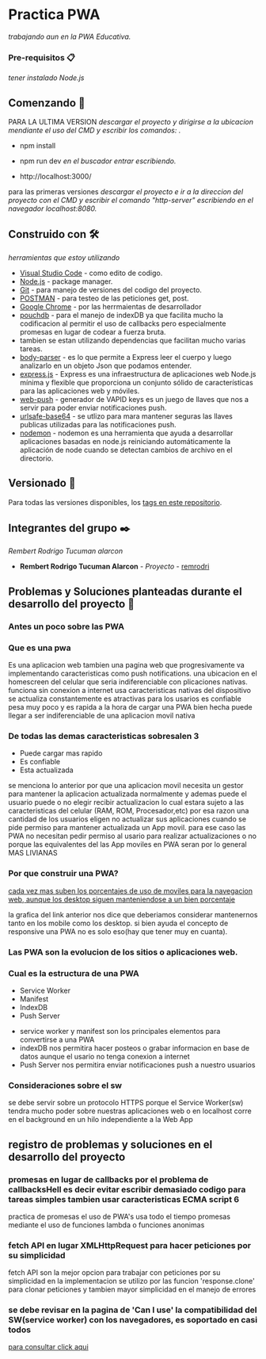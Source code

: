 # Practica PWA

_trabajando aun en la PWA Educativa._


### Pre-requisitos 📋

_tener instalado Node.js_

## Comenzando 🚀

PARA LA ULTIMA VERSION
_descargar el proyecto y dirigirse a la ubicacion mendiante el uso del CMD y escribir los comandos: ._

* npm install
* npm run dev
_en el buscador entrar escribiendo._

* http://localhost:3000/

para las primeras versiones
_descargar el proyecto e ir a la direccion del proyecto con el CMD y escribir el comando "http-server" escribiendo en el navegador localhost:8080._

## Construido con 🛠️

_herramientas que estoy utilizando_

* [Visual Studio Code](https://code.visualstudio.com/) - como edito de codigo.
* [Node.js](https://nodejs.org/es/) - package manager.
* [Git](https://git-scm.com/) - para manejo de versiones del codigo del proyecto.
* [POSTMAN](https://www.postman.com/) - para testeo de las peticiones get, post.
* [Google Chrome](https://www.google.com/intl/es-419/chrome/) - por las herrmaientas de desarrollador
* [pouchdb](https://pouchdb.com/) - para el manejo de indexDB ya que facilita mucho la codificacion al permitir el uso de callbacks pero especialmente promesas en lugar de codear a fuerza bruta.
* tambien se estan utilizando dependencias que facilitan mucho varias tareas.
* [body-parser](https://www.npmjs.com/package/body-parser) - es lo que permite a Express leer el cuerpo y luego analizarlo en un objeto Json que podamos entender.
* [express.js](https://expressjs.com/es/) - Express es una infraestructura de aplicaciones web Node.js mínima y flexible que proporciona un conjunto sólido de características para las aplicaciones web y móviles.
* [web-push](https://www.npmjs.com/package/web-push) - generador de VAPID keys es un juego de llaves que nos a servir para poder enviar notificaciones push.
* [urlsafe-base64](https://www.npmjs.com/package/urlsafe-base64) - se utlizo para mara mantener seguras las llaves publicas utilizadas para las notificaciones push.
* [nodemon](https://www.npmjs.com/package/nodemon) - nodemon es una herramienta que ayuda a desarrollar aplicaciones basadas en node.js reiniciando automáticamente la aplicación de node cuando se detectan cambios de archivo en el directorio.
## Versionado 📌

Para todas las versiones disponibles, los [tags en este repositorio](https://github.com/remrodri/practicaAwa).

## Integrantes del grupo ✒️

_Rembert Rodrigo Tucuman alarcon_

* **Rembert Rodrigo Tucuman Alarcon** - *Proyecto* - 
[remrodri](https://github.com/remrodri) 

## Problemas y Soluciones planteadas durante el desarrollo del proyecto 📄

### Antes un poco sobre las PWA
### Que es una pwa
Es una aplicacion web tambien una pagina web que progresivamente va implementando caracteristicas como push notifications. 
una ubicacion en el homescreen del celular que seria indiferenciable con plicaciones nativas.
funciona sin conexion a internet
usa caracteristicas nativas del dispositivo
se actualiza constantemente
es atractivas para los usarios es confiable
pesa muy poco
y es rapida a la hora de cargar
una PWA bien hecha puede llegar a ser indiferenciable de una aplicacion movil nativa

### De todas las demas caracteristicas sobresalen 3
* Puede cargar mas rapido
* Es confiable
* Esta actualizada

se menciona lo anterior por que una aplicacion movil 
necesita un gestor para mantener la aplicacion actualizada normalmente y ademas puede el usuario puede o no elegir recibir actualizacion lo cual estara sujeto a las caracteristicas del celular (RAM, ROM, Procesador,etc) por esa razon una cantidad de los usuarios eligen no actualizar sus aplicaciones cuando se pide permiso para mantener actualizada un App movil. 
para ese caso las PWA no necesitan pedir permiso al usario para realizar actualizaciones o no porque las equivalentes del las App moviles en PWA seran por lo general MAS LIVIANAS

### Por que construir una PWA?

[cada vez mas suben los porcentajes de uso de moviles para la navegacion web, aunque los desktop siguen manteniendose a un bien porcentaje](https://gs.statcounter.com/platform-market-share/desktop-mobile/worldwide/#monthly-201907-202007-bar)

la grafica del link anterior nos dice que deberiamos considerar mantenernos tanto en los mobile como los desktop.
si bien ayuda el concepto de responsive una PWA no es solo eso(hay que tener muy en cuanta).

### Las PWA son la evolucion de los sitios o aplicaciones web.

### Cual es la estructura de una PWA

* Service Worker 
* Manifest
* IndexDB
* Push Server

- service worker y manifest son los principales elementos para convertirse a una PWA
- indexDB nos permitira hacer posteos o grabar informacion en base de datos aunque el usario no tenga conexion a internet 
- Push Server nos permitira enviar notificaciones push a nuestro usuarios

### Consideraciones sobre el sw
se debe servir sobre un protocolo HTTPS porque el Service Worker(sw) tendra mucho poder sobre nuestras aplicaciones web o en localhost
corre en el background en un hilo independiente a la Web App

## registro de problemas y soluciones en el desarrollo del proyecto

### promesas en lugar de callbacks por el problema de callbacksHell es decir evitar escribir demasiado codigo para tareas simples tambien usar caracteristicas ECMA script 6
practica de promesas el uso de PWA's usa todo el tiempo promesas mediante el uso de funciones lambda o funciones anonimas

### fetch API en lugar XMLHttpRequest para hacer peticiones por su simplicidad
fetch API son la mejor opcion para trabajar con peticiones por su simplicidad en la implementacion
se utilizo por las funcion 'response.clone' para clonar peticiones
y tambien mayor simplicidad en el manejo de errores

### se debe revisar en la pagina de 'Can I use' la compatibilidad del SW(service worker) con los navegadores, es soportado en casi todos
[para consultar click aqui](https://caniuse.com/#search=service%20worker)










